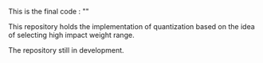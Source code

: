 This is the final code : ""

This repository holds the implementation of quantization based on the idea of selecting high impact weight range. 

The repository still in development.